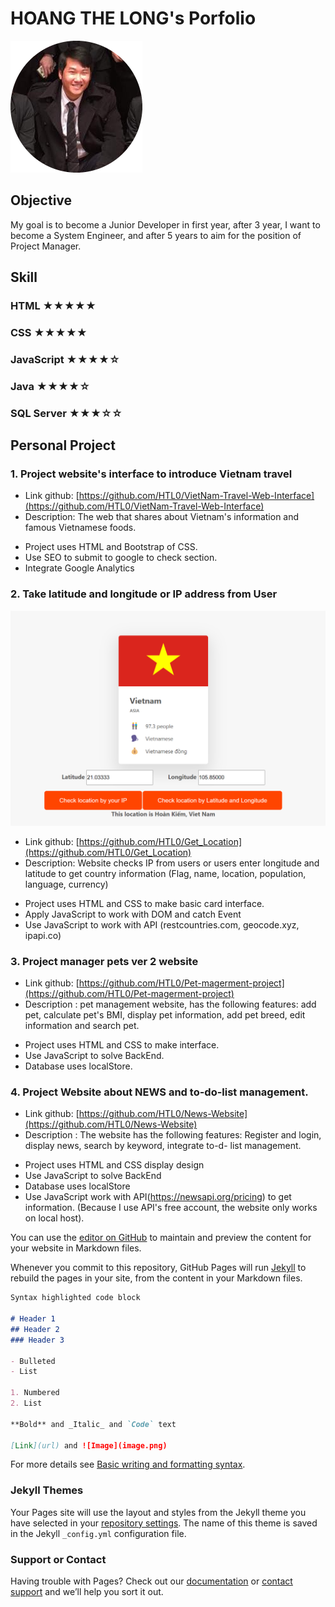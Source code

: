 # HOANG THE LONG's Porfolio
![Image](image.png)
## Objective
My goal is to become a Junior Developer in first year, after 3 year, I want to become a System Engineer, and after 5 years to aim for the position of Project Manager.


## Skill
### HTML ★★★★★
### CSS ★★★★★
### JavaScript ★★★★☆
### Java ★★★★☆
### SQL Server ★★★☆☆


## Personal Project
### 1. Project website's interface to introduce Vietnam travel
- Link github: [https://github.com/HTL0/VietNam-Travel-Web-Interface](https://github.com/HTL0/VietNam-Travel-Web-Interface)
- Description: The web that shares about Vietnam's information and famous Vietnamese foods.
+ Project uses HTML and Bootstrap of CSS.
+ Use SEO to submit to google to check section.
+ Integrate Google Analytics

### 2. Take latitude and longitude or IP address from User
![image](get_location.png)
- Link github: [https://github.com/HTL0/Get_Location](https://github.com/HTL0/Get_Location)
- Description: Website checks IP from users or users enter longitude and latitude to get country information (Flag, name, location, population, language, currency)
+ Project uses HTML and CSS to make basic card interface.
+ Apply JavaScript to work with DOM and catch Event
+ Use JavaScript to work with API (restcountries.com, geocode.xyz, ipapi.co)

### 3. Project manager pets ver 2 website
- Link github: [https://github.com/HTL0/Pet-magerment-project](https://github.com/HTL0/Pet-magerment-project)
- Description : pet management website, has the following features: add pet, calculate pet's BMI, display pet information, add pet breed, edit information and search pet.
+ Project uses HTML and CSS to make interface.
+ Use JavaScript to solve BackEnd.
+ Database uses localStore.

### 4. Project Website about NEWS and to-do-list management.
- Link github: [https://github.com/HTL0/News-Website](https://github.com/HTL0/News-Website)
- Description : The website has the following features: Register and login, display news, search by keyword, integrate to-d- list management.
+ Project uses HTML and CSS display design
+ Use JavaScript to solve BackEnd
+ Database uses localStore
+ Use JavaScript work with API(https://newsapi.org/pricing) to get information. (Because I use API's free account, the website only works on local host).


You can use the [editor on GitHub](https://github.com/HTL0) to maintain and preview the content for your website in Markdown files.

Whenever you commit to this repository, GitHub Pages will run [Jekyll](https://jekyllrb.com/) to rebuild the pages in your site, from the content in your Markdown files.
```markdown
Syntax highlighted code block

# Header 1
## Header 2
### Header 3

- Bulleted
- List

1. Numbered
2. List

**Bold** and _Italic_ and `Code` text

[Link](url) and ![Image](image.png)
```

For more details see [Basic writing and formatting syntax](https://docs.github.com/en/github/writing-on-github/getting-started-with-writing-and-formatting-on-github/basic-writing-and-formatting-syntax).

### Jekyll Themes

Your Pages site will use the layout and styles from the Jekyll theme you have selected in your [repository settings](https://github.com/HTL0/HTL0/settings/pages). The name of this theme is saved in the Jekyll `_config.yml` configuration file.

### Support or Contact

Having trouble with Pages? Check out our [documentation](https://docs.github.com/categories/github-pages-basics/) or [contact support](https://support.github.com/contact) and we’ll help you sort it out.
